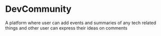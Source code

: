 # DevCommunity
A platform where user can add events and summaries of any tech related things and other user can express their ideas on comments
